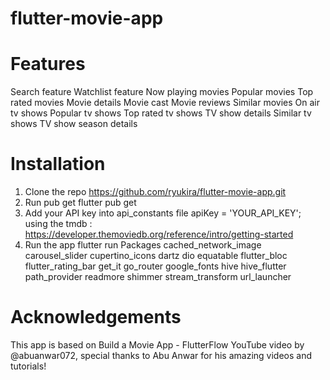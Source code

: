# flutter-movie-app
# Features
Search feature
Watchlist feature
Now playing movies
Popular movies
Top rated movies
Movie details
Movie cast
Movie reviews
Similar movies
On air tv shows
Popular tv shows
Top rated tv shows
TV show details
Similar tv shows
TV show season details

# Installation
1. Clone the repo
https://github.com/ryukira/flutter-movie-app.git
2. Run pub get
flutter pub get
3. Add your API key into api_constants file
apiKey = 'YOUR_API_KEY';
using the tmdb : https://developer.themoviedb.org/reference/intro/getting-started
4. Run the app
flutter run
Packages
cached_network_image
carousel_slider
cupertino_icons
dartz
dio
equatable
flutter_bloc
flutter_rating_bar
get_it
go_router
google_fonts
hive
hive_flutter
path_provider
readmore
shimmer
stream_transform
url_launcher
# Acknowledgements
This app is based on Build a Movie App - FlutterFlow YouTube video by @abuanwar072, special thanks to Abu Anwar for his amazing videos and tutorials!
